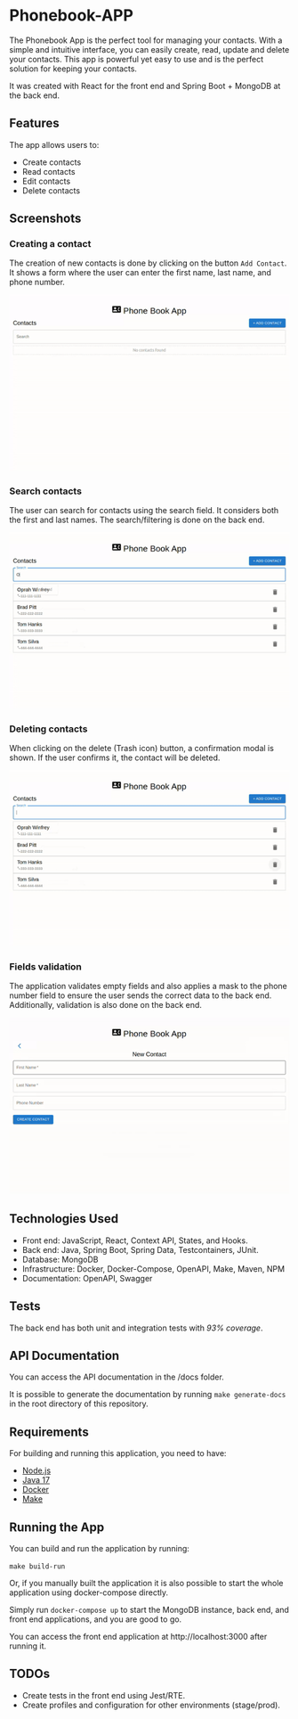 # Phonebook-APP

The Phonebook App is the perfect tool for managing your contacts. With a simple and intuitive interface, you can easily create, read, update and delete your contacts. This app is powerful yet easy to use and is the perfect solution for keeping your contacts. 

It was created with React for the front end and Spring Boot + MongoDB at the back end. 

## Features

The app allows users to:

- Create contacts
- Read contacts
- Edit contacts
- Delete contacts

## Screenshots

### Creating a contact

The creation of new contacts is done by clicking on the button `Add Contact`. It shows a form where the user can enter the first name, last name, and phone number.

![](readme_images/create-contacts.gif)

### Search contacts

The user can search for contacts using the search field. It considers both the first and last names. The search/filtering is done on the back end.

![](readme_images/search.gif)

### Deleting contacts

When clicking on the delete (Trash icon) button, a confirmation modal is shown. If the user confirms it, the contact will be deleted.

![](readme_images/delete.gif)

### Fields validation

The application validates empty fields and also applies a mask to the phone number field to ensure the user sends the correct data to the back end. Additionally, validation is also done on the back end.

![](readme_images/validation.gif)

## Technologies Used

- Front end: JavaScript, React, Context API, States, and Hooks.
- Back end: Java, Spring Boot, Spring Data, Testcontainers, JUnit.
- Database: MongoDB
- Infrastructure: Docker, Docker-Compose, OpenAPI, Make, Maven, NPM
- Documentation: OpenAPI, Swagger

## Tests

The back end has both unit and integration tests with _93% coverage_.

## API Documentation

You can access the API documentation in the /docs folder.

It is possible to generate the documentation by running `make generate-docs` in the root directory of this repository.

## Requirements

For building and running this application, you need to have:

- [Node.js](https://nodejs.org/en/)
- [Java 17](https://www.oracle.com/java/technologies/javase/jdk17-archive-downloads.html)
- [Docker](https://www.docker.com/)
- [Make](https://www.gnu.org/software/make/)

## Running the App

You can build and run the application by running:

`make build-run`

Or, if you manually built the application it is also possible to start the whole application using docker-compose directly.

Simply run `docker-compose up` to start the MongoDB instance, back end, and front end applications, and you are good to go.

You can access the front end application at http://localhost:3000 after running it.

## TODOs

- Create tests in the front end using Jest/RTE.
- Create profiles and configuration for other environments (stage/prod).
